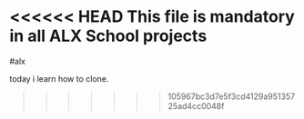 <<<<<< HEAD
This file is mandatory in all ALX School projects
=======
#alx

 today i learn how to clone.
>>>>>>> 105967bc3d7e5f3cd4129a95135725ad4cc0048f
